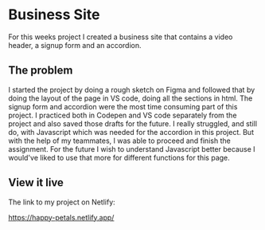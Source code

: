# Business Site

For this weeks project I created a business site that contains a video header, a signup form and an accordion.

## The problem

I started the project by doing a rough sketch on Figma and followed that by doing the layout of the page in VS code, doing all the sections in html. The signup form and accordion were the most time consuming part of this project. I practiced both in Codepen and VS code separately from the project and also saved those drafts for the future. I really struggled, and still do, with Javascript which was needed for the accordion in this project. But with the help of my teammates, I was able to proceed and finish the assignment.
For the future I wish to understand Javascript better because I would've liked to use that more for different functions for this page.

## View it live

The link to my project on Netlify:

https://happy-petals.netlify.app/

